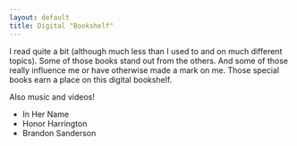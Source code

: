 ```yaml
---
layout: default
title: Digital "Bookshelf"
---
```


I read quite a bit (although much less than I used to and on much different topics). Some of those books stand out from the others. And some of those really influence me or have otherwise made a mark on me. Those special books earn a place on this digital bookshelf. 

Also music and videos! 

- In Her Name 
- Honor Harrington 
- Brandon Sanderson 
